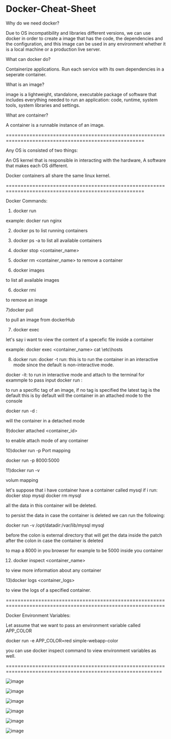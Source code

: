 # Docker-Cheat-Sheet


Why do we need docker?

Due to OS incompatibility and libraries different versions, we can use docker in order to create a image that has the code, the dependencies and the configuration, and this image can be used in any environment whether it is a local machine or a production live server.

What can docker do?

Containerize applications.
Run each service with its own dependencies in a seperate container.

What is an image?

image is a lightweight, standalone, executable package of software that includes everything needed to run an application: code, runtime, system tools, system libraries and settings.

What are container?

A container is a runnable instance of an image.

=====================================================================================================

Any OS is consisted of two things:

An OS kernel that is responsible in interacting with the hardware,
A software that makes each OS different.

Docker containers all share the same linux kernel.

=====================================================================================================

Docker Commands:

1) docker run 

example: docker run nginx

2) docker ps
to list running containers

3) docker ps -a 
to list all available containers

4) docker stop <container_name>

5) docker rm <container_name>
  to remove a container
  
6) docker images

to list all available images

6) docker rmi <image>
  
  to remove an image
  
7)docker pull <image>
  
to pull an image from dockerHub
  
7) docker exec  
  
let's say i want to view the content of a specefic file inside a container 
  
example: docker exec <container_name> cat \etc\hosts
  
8) docker run:
  docker -t run:
  this is to run the container in an interactive mode since the default is non-interactive mode.
  
  docker -it:
  to run in interactive mode and attach to the terminal for exammple to pass input
  docker run <image>:<tag>
  
  to run a specific tag of an image, if no tag is specified the latest tag is the default
  this is by default will the container in an attached mode to the console
  
 docker run -d :
  
  will the container in a detached mode
  
9)docker attached <container_id>
  
to enable attach mode of any container

10)docker run -p
Port mapping
  
  docker run -p 8000:5000
  
11)docker run -v
  
volum mapping
  
let's suppose that i have container have a container called mysql
if i run:
  docker stop mysql
  docker rm mysql
  
  all the data in this container will be deleted.
  
  to persist the data in case the container is deleted we can run the following:
  
  docker run -v /opt/datadir:/var/lib/mysql mysql
  
  before the colon is external directory that will get the data inside the patch after the colon in case the container is deleted
  
  to map a 8000 in you browser for example to be 5000 inside you container

  12) docker inspect <container_name>
  
  to view more information about any container
  
  13)docker logs <container_logs>

  to view the logs of a specified container.
  
  
  ============================================================================================================
  
  Docker Environment Variables:
  
  Let assume that we want to pass an environment variable called APP_COLOR
  
  docker run -e APP_COLOR=red simple-webapp-color
  
  you can use docker inspect command to view environment variables as well.
  
  ===========================================================================================================
  
  ![image](https://user-images.githubusercontent.com/52213112/206317344-9b0d1398-b0e4-45ed-bb68-49c6f3cee33b.png)
  
  ![image](https://user-images.githubusercontent.com/52213112/206317401-f8edc2eb-c4e7-4c60-9ddf-1d5e57e76d27.png)
  
![image](https://user-images.githubusercontent.com/52213112/206317534-2158851b-e486-4ecd-aef5-b3fbcccc28f0.png)

![image](https://user-images.githubusercontent.com/52213112/206317733-5dd70a62-5a83-456f-b6e0-6f5ffcb22525.png)

![image](https://user-images.githubusercontent.com/52213112/206317942-f7e808f2-8bc5-42f3-9b8f-83bd7e2b61e1.png)

![image](https://user-images.githubusercontent.com/52213112/206318179-90f8a36b-b1d7-4bb1-aebd-86f51d0142f9.png)




